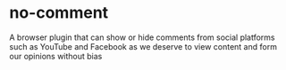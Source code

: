 # no-comment
A browser plugin that can show or hide comments from social platforms such as YouTube and Facebook as we deserve to view content and form our opinions without bias
